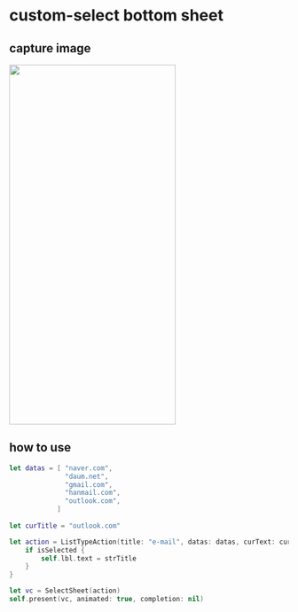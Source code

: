 # custom-select bottom sheet

## capture image
<img src="https://user-images.githubusercontent.com/43785575/158384553-b0f6b2c3-3833-4bba-a9f1-e9a7c6b97bf7.png" width="300" height="649">

<br>

## how to use
```swift
let datas = [ "naver.com",
              "daum.net",
              "gmail.com",
              "hanmail.com",
              "outlook.com",
            ]
        
let curTitle = "outlook.com"

let action = ListTypeAction(title: "e-mail", datas: datas, curText: curTitle) { (strTitle, selectedIndex ,isSelected)  in
    if isSelected {
        self.lbl.text = strTitle
    }
}

let vc = SelectSheet(action)
self.present(vc, animated: true, completion: nil)
```
